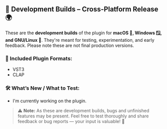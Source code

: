 ## 🔧 Development Builds – Cross-Platform Release 🌍

These are the **development builds** of the plugin for **macOS 🍎, Windows 🪟, and GNU/Linux 🐧**. They're meant for testing, experimentation, and early feedback. Please note these are not final production versions.

### 🧩 Included Plugin Formats:
- VST3
- CLAP

### 🛠️ What’s New / What to Test:
- I'm currently working on the plugin.

> ⚠️ **Note:** As these are development builds, bugs and unfinished features may be present. Feel free to test thoroughly and share feedback or bug reports — your input is valuable! 🙌
